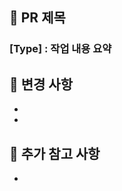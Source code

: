 ## 📌 PR 제목

### [Type] : 작업 내용 요약

<!-- [Type] : 작업 내용 요약 -->
<!-- ex) Feat : 메인 페이지 추가 -->
<!-- ex) Fix : 사이드바 메뉴 클릭 시 스타일 적용 오류 수정 -->

## 📌 변경 사항

<!-- 변경된 내용을 간략히 설명해주세요. -->

-
-

## 💬 추가 참고 사항

<!-- 코드 리뷰어가 참고하면 좋을 내용을 적어주세요. -->

-
